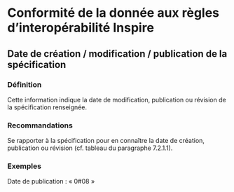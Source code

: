 
<!-- Begin @dataDqInspireConformitiesDates.md -->

# Conformité de la donnée aux règles d’interopérabilité Inspire

## Date de création / modification / publication de la spécification

### Définition

Cette information indique la date de modification, publication ou révision de la spécification renseignée.

### Recommandations

Se rapporter à la spécification pour en connaître la date de création, publication ou révision (cf. tableau du paragraphe 7.2.1.1).

### Exemples

Date de publication : « 0#08 »

<!-- End @dataDqInspireConformitiesDates.md -->


